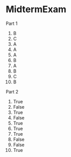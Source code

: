 # MidtermExam

Part 1

1.  B
2.  C
3.  A
4.  A
5.  A
6.  B
7.  A
8.  B
9.  C
10. B

Part 2

1.  True
2.  False
3.  True
4.  False
5.  True
6.  True
7.  True
8.  False
9.  False
10. True

